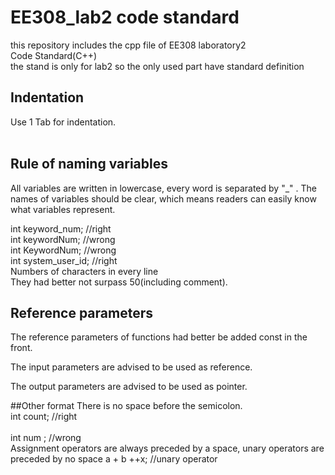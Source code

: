 # EE308_lab2 code standard
this repository includes the cpp file of EE308 laboratory2 <br>
Code Standard(C++) <br>
the stand is only for lab2 so the only used part have standard definition <br>
## Indentation
Use 1 Tab for indentation. <br>
 <br>
## Rule of naming variables
All variables are written in lowercase, every word is separated by "_" . The names of variables should be clear, which means readers can easily know what variables represent.

 int keyword_num;  //right <br>
 int keywordNum;  //wrong <br>
 int KeywordNum; //wrong <br>
 int system_user_id;  //right <br>
Numbers of characters in every line <br>
They had better not surpass 50(including comment). <br>

## Reference parameters
The reference parameters of functions had better be added const in the front. <br>

The input parameters are advised to be used as reference. <br>

The output parameters are advised to be used as pointer. <br>


##Other format
There is no space before the semicolon.<br>
   int count;  //right<br>
  <br>
   int num ;  //wrong<br>
Assignment operators are always preceded by a space, unary operators are preceded by no space
   a + b
   ++x; //unary operator
